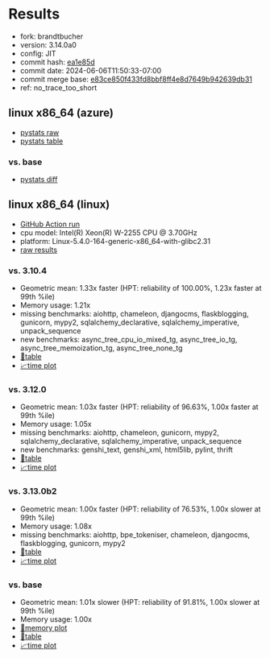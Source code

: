 # Results

- fork: brandtbucher
- version: 3.14.0a0
- config: JIT
- commit hash: [ea1e85d](https://github.com/brandtbucher/cpython/commit/ea1e85d)
- commit date: 2024-06-06T11:50:33-07:00
- commit merge base: [e83ce850f433fd8bbf8ff4e8d7649b942639db31](https://github.com/brandtbucher/cpython/commit/e83ce850f433fd8bbf8ff4e8d7649b942639db31)
- ref: no_trace_too_short

## linux x86_64 (azure)

- [pystats raw](bm-20240606-azure-x86_64-brandtbucher-no_trace_too_short-3.14.0a0-ea1e85d-pystats.json)
- [pystats table](bm-20240606-azure-x86_64-brandtbucher-no_trace_too_short-3.14.0a0-ea1e85d-pystats.md)

### vs. base

- [pystats diff](bm-20240606-azure-x86_64-brandtbucher-no_trace_too_short-3.14.0a0-ea1e85d-pystats-vs-base.md)

## linux x86_64 (linux)

- [GitHub Action run](https://github.com/faster-cpython/benchmarking/actions/runs/9406278079)
- cpu model: Intel(R) Xeon(R) W-2255 CPU @ 3.70GHz
- platform: Linux-5.4.0-164-generic-x86_64-with-glibc2.31
- [raw results](bm-20240606-linux-x86_64-brandtbucher-no_trace_too_short-3.14.0a0-ea1e85d.json)

### vs. 3.10.4

- Geometric mean: 1.33x faster (HPT: reliability of 100.00%, 1.23x faster at 99th %ile)
- Memory usage: 1.21x
- missing benchmarks: aiohttp, chameleon, djangocms, flaskblogging, gunicorn, mypy2, sqlalchemy_declarative, sqlalchemy_imperative, unpack_sequence
- new benchmarks: async_tree_cpu_io_mixed_tg, async_tree_io_tg, async_tree_memoization_tg, async_tree_none_tg
- [📄table](bm-20240606-linux-x86_64-brandtbucher-no_trace_too_short-3.14.0a0-ea1e85d-vs-3.10.4.md)
- [📈time plot](bm-20240606-linux-x86_64-brandtbucher-no_trace_too_short-3.14.0a0-ea1e85d-vs-3.10.4.svg)

### vs. 3.12.0

- Geometric mean: 1.03x faster (HPT: reliability of 96.63%, 1.00x faster at 99th %ile)
- Memory usage: 1.05x
- missing benchmarks: aiohttp, chameleon, gunicorn, mypy2, sqlalchemy_declarative, sqlalchemy_imperative, unpack_sequence
- new benchmarks: genshi_text, genshi_xml, html5lib, pylint, thrift
- [📄table](bm-20240606-linux-x86_64-brandtbucher-no_trace_too_short-3.14.0a0-ea1e85d-vs-3.12.0.md)
- [📈time plot](bm-20240606-linux-x86_64-brandtbucher-no_trace_too_short-3.14.0a0-ea1e85d-vs-3.12.0.svg)

### vs. 3.13.0b2

- Geometric mean: 1.00x faster (HPT: reliability of 76.53%, 1.00x slower at 99th %ile)
- Memory usage: 1.08x
- missing benchmarks: aiohttp, bpe_tokeniser, chameleon, djangocms, flaskblogging, gunicorn, mypy2
- [📄table](bm-20240606-linux-x86_64-brandtbucher-no_trace_too_short-3.14.0a0-ea1e85d-vs-3.13.0b2.md)
- [📈time plot](bm-20240606-linux-x86_64-brandtbucher-no_trace_too_short-3.14.0a0-ea1e85d-vs-3.13.0b2.svg)

### vs. base

- Geometric mean: 1.01x slower (HPT: reliability of 91.81%, 1.00x slower at 99th %ile)
- Memory usage: 1.00x
- [🧠memory plot](bm-20240606-linux-x86_64-brandtbucher-no_trace_too_short-3.14.0a0-ea1e85d-vs-base-mem.svg)
- [📄table](bm-20240606-linux-x86_64-brandtbucher-no_trace_too_short-3.14.0a0-ea1e85d-vs-base.md)
- [📈time plot](bm-20240606-linux-x86_64-brandtbucher-no_trace_too_short-3.14.0a0-ea1e85d-vs-base.svg)

